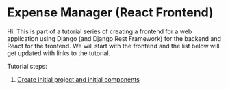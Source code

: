 # Expense Manager (React Frontend)

Hi. This is part of a tutorial series of creating a frontend for a web application using Django (and Django Rest Framework) for the backend and React for the frontend. We will start with the frontend and the list below will get updated with links to the tutorial.

Tutorial steps:
1. [Create initial project and initial components](https://www.podgurschi.com/post/react-expense-manager-1/)
